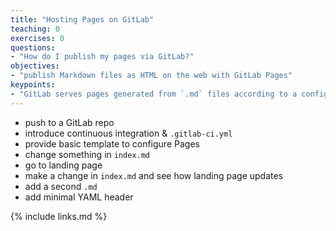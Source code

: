 ```yaml
---
title: "Hosting Pages on GitLab"
teaching: 0
exercises: 0
questions:
- "How do I publish my pages via GitLab?"
objectives:
- "publish Markdown files as HTML on the web with GitLab Pages"
keypoints:
- "GitLab serves pages generated from `.md` files according to a configuration file called `.gitlab-ci.yml`"
---
```


- push to a GitLab repo
- introduce continuous integration & `.gitlab-ci.yml`
- provide basic template to configure Pages
- change something in `index.md`
- go to landing page
- make a change in `index.md` and see how landing page updates
- add a second `.md`
- add minimal YAML header

{% include links.md %}
